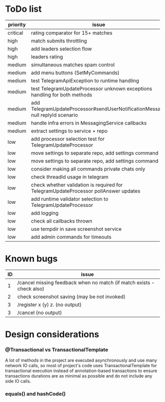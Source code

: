 # ToDo list

| priority | issue                                                                               |
|----------|-------------------------------------------------------------------------------------|
| critical | rating comparator for 15+ matches                                                   |
| high     | match submits throttling                                                            |
| high     | add leaders selection flow                                                          |
| high     | leaders rating                                                                      |
| medium   | simultaneous matches spam control                                                   |
| medium   | add menu buttons (SetMyCommands)                                                    |
| medium   | test TelegramApiException to runtime handling                                       |
| medium   | test TelegramUpdateProcessor unknown exceptions handling for both methods           |
| medium   | add TelegramUpdateProcessor#sendUserNotificationMessage null replyId scenario       |
| medium   | handle infra errors in MessagingService callbacks                                   |
| medium   | extract settings to service + repo                                                  |
| low      | add processor selection test for TelegramUpdateProcessor                            |
| low      | move settings to separate repo, add settings command                                |
| low      | move settings to separate repo, add settings command                                |
| low      | consider making all commands private chats only                                     |
| low      | check threadId usage in telegram                                                    |
| low      | check whether validation is required for TelegramUpdateProcessor pollAnswer updates |
| low      | add runtime validator selection to TelegramUpdateProcessor                          |
| low      | add logging                                                                         |
| low      | check all callbacks thrown                                                          |
| low      | use tempdir in save screenshot service                                              |
| low      | add admin commands for timeouts                                                     |

# Known bugs

| ID | issue                                                                 |
|----|-----------------------------------------------------------------------|
| 1  | /cancel missing feedback when no match (if match exists - check also) | 
| 2  | check screenshot saving (may be not invoked)                          |
| 3  | /register x (y) z.           (no output)                              |
| 3  | /cancel           (no output)                                         |

# Design considerations

### @Transactional vs TransactionalTemplate

A lot of methods in the project are executed asynchronously and use many network IO calls, so most of project's code
uses TransactionalTemplate for transactional execution instead of annotation-based transactions to ensure transactions
durations are as minimal as possible and do not include any side IO calls.

### equals() and hashCode()
